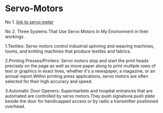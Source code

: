 # Servo-Motors
No 1.
[link to servo meter](https://www.tinkercad.com/things/0Tp9HecXhby-servo-meter/editel?sharecode=1f_Ipz_V-y_nKGHoyU6mNpv0f_F1bOKxyr5ZiuwSPd8)

No 2.
Three Systems That Use Servo Motors In My Environment in their workings .

1.Textiles: Servo motors control industrial spinning and weaving machines, looms, and knitting machines that produce textiles and fabrics.

2.Printing Presses/Printers: Servo motors stop and start the print heads precisely on the page as well as move paper along to print multiple rows of text or graphics in exact lines, whether it's a newspaper, a magazine, or an annual report.Within printing press applications, servo motors are often selected for their high accuracy and speed.

3.Automatic Door Openers: Supermarkets and hospital entrances that are automated are controlled by servo motors.They push signalsvia push plate beside the door for handicapped access or by radio a  transmitter positioned overhead.




